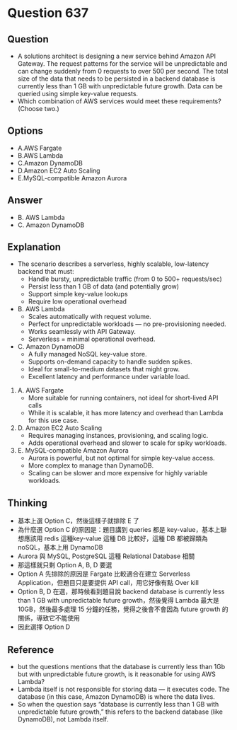 # Question 637
## Question
* A solutions architect is designing a new service behind Amazon API Gateway. The request patterns for the service will be unpredictable and can change suddenly from 0 requests to over 500 per second. The total size of the data that needs to be persisted in a backend database is currently less than 1 GB with unpredictable future growth. Data can be queried using simple key-value requests.
* Which combination of AWS services would meet these requirements? (Choose two.)

## Options
* A.AWS Fargate
* B.AWS Lambda
* C.Amazon DynamoDB
* D.Amazon EC2 Auto Scaling
* E.MySQL-compatible Amazon Aurora

## Answer
* B. AWS Lambda
* C. Amazon DynamoDB

## Explanation
* The scenario describes a serverless, highly scalable, low-latency backend that must:
  * Handle bursty, unpredictable traffic (from 0 to 500+ requests/sec)
  * Persist less than 1 GB of data (and potentially grow)
  * Support simple key-value lookups
  * Require low operational overhead
* B. AWS Lambda
  * Scales automatically with request volume.
  * Perfect for unpredictable workloads — no pre-provisioning needed.
  * Works seamlessly with API Gateway.
  * Serverless = minimal operational overhead.
* C. Amazon DynamoDB
  * A fully managed NoSQL key-value store.
  * Supports on-demand capacity to handle sudden spikes.
  * Ideal for small-to-medium datasets that might grow.
  * Excellent latency and performance under variable load.

1. A. AWS Fargate
   * More suitable for running containers, not ideal for short-lived API calls
   * While it is scalable, it has more latency and overhead than Lambda for this use case.
2. D. Amazon EC2 Auto Scaling
   * Requires managing instances, provisioning, and scaling logic.
   * Adds operational overhead and slower to scale for spiky workloads.
3. E. MySQL-compatible Amazon Aurora
   * Aurora is powerful, but not optimal for simple key-value access.
   * More complex to manage than DynamoDB.
   * Scaling can be slower and more expensive for highly variable workloads.

## Thinking
* 基本上選 Option C，然後這樣子就排除 E 了
* 為什麼選 Option C 的原因是：題目講到 queries 都是 key-value，基本上聯想應該用 redis 這種key-value 這種 DB 比較好，這種 DB 都被歸類為 noSQL，基本上用 DynamoDB
* Aurora 與 MySQL, PostgreSQL 這種 Relational Database 相關
* 那這樣就只剩 Option A, B, D 要選
* Option A 先排除的原因是 Fargate 比較適合在建立 Serverless Application，但題目只是要提供 API call，用它好像有點 Over kill
* Option B, D 在選，那時候看到題目說 backend database is currently less than 1 GB with unpredictable future growth，然後覺得 Lambda 最大是 10GB，然後最多處理 15 分鐘的任務，覺得之後會不會因為 future growth 的關係，導致它不能使用
* 因此選擇 Option D

## Reference
* but the questions mentions that the database is currently less than 1Gb but with unpredictable future growth, is it reasonable for using AWS Lambda?
* Lambda itself is not responsible for storing data — it executes code. The database (in this case, Amazon DynamoDB) is where the data lives.
* So when the question says “database is currently less than 1 GB with unpredictable future growth,” this refers to the backend database (like DynamoDB), not Lambda itself.